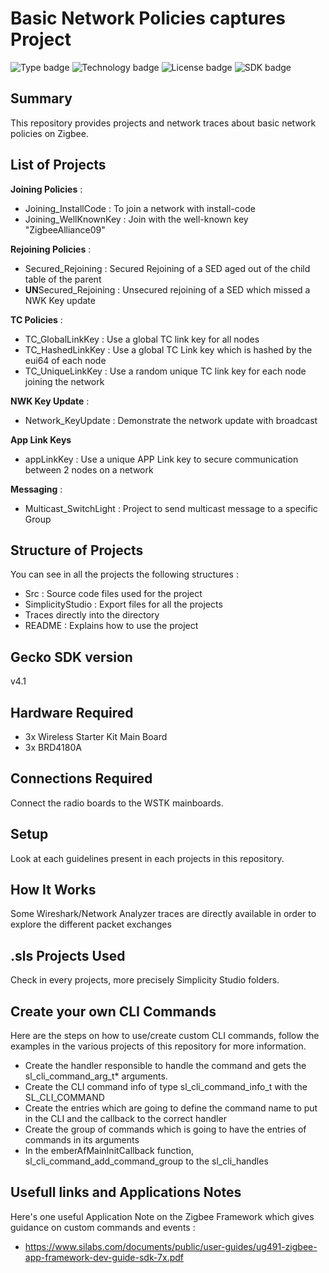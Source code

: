 # Basic Network Policies captures Project #
![Type badge](https://img.shields.io/badge/Type-Virtual%20application-green)
![Technology badge](https://img.shields.io/badge/Technology-Zigbee-green)
![License badge](https://img.shields.io/badge/License-Zlib-green)
![SDK badge](https://img.shields.io/badge/SDK-v4.1.0-green)

## Summary ##
This repository provides projects and network traces about basic network policies on Zigbee.

## List of Projects ##
**Joining Policies** :
* Joining_InstallCode : To join a network with install-code
* Joining_WellKnownKey : Join with the well-known key "ZigbeeAlliance09"

**Rejoining Policies** :
* Secured_Rejoining : Secured Rejoining of a SED aged out of the child table of the parent
* **UN**Secured_Rejoining : Unsecured rejoining of a SED which missed a NWK Key update

**TC Policies** :
* TC_GlobalLinkKey : Use a global TC link key for all nodes
* TC_HashedLinkKey : Use a global TC Link key which is hashed by the eui64 of each node
* TC_UniqueLinkKey : Use a random unique TC link key for each node joining the network

**NWK Key Update** :
* Network_KeyUpdate : Demonstrate the network update with broadcast

**App Link Keys**
* appLinkKey : Use a unique APP Link key to secure communication between 2 nodes on a network

**Messaging** :
* Multicast_SwitchLight : Project to send multicast message to a specific Group

## Structure of Projects ##
You can see in all the projects the following structures :
* Src : Source code files used for the project
* SimplicityStudio : Export files for all the projects
* Traces directly into the directory
* README : Explains how to use the project

## Gecko SDK version ##

v4.1

## Hardware Required ##

* 3x Wireless Starter Kit Main Board
* 3x BRD4180A

## Connections Required ##

Connect the radio boards to the WSTK mainboards.

## Setup ##

Look at each guidelines present in each projects in this repository.


## How It Works ##

Some Wireshark/Network Analyzer traces are directly available in order to explore the different packet exchanges

## .sls Projects Used ##

Check in every projects, more precisely Simplicity Studio folders.

## Create your own CLI Commands ##
Here are the steps on how to use/create custom CLI commands, follow the examples in the various projects of this
repository for more information.
* Create the handler responsible to handle the command and gets the sl_cli_command_arg_t* arguments.
* Create the CLI command info of type sl_cli_command_info_t with the SL_CLI_COMMAND
* Create the entries which are going to define the command name to put in the CLI and the callback to the correct handler
* Create the group of commands which is going to have the entries of commands in its arguments
* In the emberAfMainInitCallback function, sl_cli_command_add_command_group to the sl_cli_handles

## Usefull links and Applications Notes ##

Here's one useful Application Note on the Zigbee Framework which gives guidance on custom commands and events :
* https://www.silabs.com/documents/public/user-guides/ug491-zigbee-app-framework-dev-guide-sdk-7x.pdf


